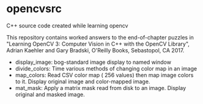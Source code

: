 # opencvsrc
C++ source code created while learning opencv

This repository contains worked answers to the end-of-chapter puzzles in "Learning OpenCV 3: Computer Vision in C++ with the OpenCV Library", Adrian Kaehler and Gary Bradski, O'Reilly Books, Sebastopol, CA 2017.

* display_image: bog-standard image display to named window
* divide_colors: Time various methods of changing color map in an image
* map_colors:  Read CSV color map ( 256 values) then map image colors to it.  Display original image and color-mapped image.
* mat_mask:  Apply a matrix mask read from disk to an image. Display original and masked image. 
